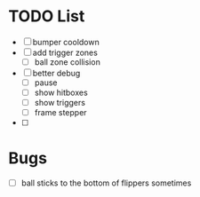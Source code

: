 # TODO List

- [ ] bumper cooldown
- [ ] add trigger zones
  - [ ] ball zone collision
- [ ] better debug
  - [ ] pause
  - [ ] show hitboxes
  - [ ] show triggers
  - [ ] frame stepper
- [ ]

# Bugs

- [ ] ball sticks to the bottom of flippers sometimes

